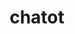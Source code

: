 ---
id: 441
title: chatot
types: [normal,flying]
image: https://raw.githubusercontent.com/PokeAPI/sprites/master/sprites/pokemon/441.png
---